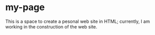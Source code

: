 # my-page
This is a space to create a pesonal web site in HTML; currently, I am working in the construction of the web site.
